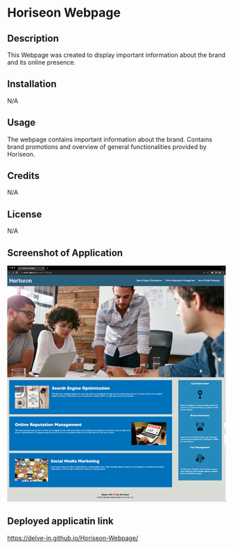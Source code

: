 # Horiseon Webpage

## Description

This Webpage was created to display important information about the brand and its online presence.

## Installation

N/A

## Usage

The webpage contains important information about the brand. Contains brand promotions and overview of general functionalities provided by Horiseon.

## Credits

N/A

## License

N/A

## Screenshot of Application

![Alt text](image.png)

## Deployed applicatin link

https://delve-in.github.io/Horiseon-Webpage/